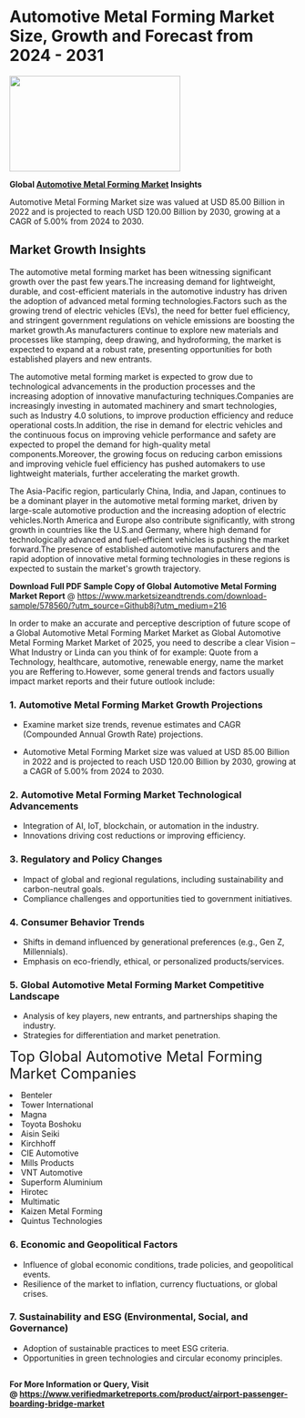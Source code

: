 <H1>Automotive Metal Forming Market Size, Growth and Forecast from 2024 - 2031</H1><img class="aligncenter size-medium wp-image-584254" src="https://thirdeyenews.in/wp-content/uploads/2024/09/Global-Market-Research-300x168.jpeg" alt="" width="300" height="168" /><p><strong>Global&nbsp;<a href="https://www.marketsizeandtrends.com/download-sample/578560/?utm_source=Github8j?utm_medium=216">Automotive Metal Forming Market</a> Insights</strong></p><p>Automotive Metal Forming Market size was valued at USD 85.00 Billion in 2022 and is projected to reach USD 120.00 Billion by 2030, growing at a CAGR of 5.00% from 2024 to 2030.</p><p><h2>Market Growth Insights</h2> <p>The automotive metal forming market has been witnessing significant growth over the past few years.The increasing demand for lightweight, durable, and cost-efficient materials in the automotive industry has driven the adoption of advanced metal forming technologies.Factors such as the growing trend of electric vehicles (EVs), the need for better fuel efficiency, and stringent government regulations on vehicle emissions are boosting the market growth.As manufacturers continue to explore new materials and processes like stamping, deep drawing, and hydroforming, the market is expected to expand at a robust rate, presenting opportunities for both established players and new entrants.</p> <p>The automotive metal forming market is expected to grow due to technological advancements in the production processes and the increasing adoption of innovative manufacturing techniques.Companies are increasingly investing in automated machinery and smart technologies, such as Industry 4.0 solutions, to improve production efficiency and reduce operational costs.In addition, the rise in demand for electric vehicles and the continuous focus on improving vehicle performance and safety are expected to propel the demand for high-quality metal components.Moreover, the growing focus on reducing carbon emissions and improving vehicle fuel efficiency has pushed automakers to use lightweight materials, further accelerating the market growth.</p> <p>The Asia-Pacific region, particularly China, India, and Japan, continues to be a dominant player in the automotive metal forming market, driven by large-scale automotive production and the increasing adoption of electric vehicles.North America and Europe also contribute significantly, with strong growth in countries like the U.S.and Germany, where high demand for technologically advanced and fuel-efficient vehicles is pushing the market forward.The presence of established automotive manufacturers and the rapid adoption of innovative metal forming technologies in these regions is expected to sustain the market's growth trajectory.</p> <p><span class=""><strong>Download Full PDF Sample Copy of Global Automotive Metal Forming Market Report</strong> @ <a href="https://www.marketsizeandtrends.com/download-sample/578560/?utm_source=Github8j?utm_medium=216" target="_blank">https://www.marketsizeandtrends.com/download-sample/578560/?utm_source=Github8j?utm_medium=216</a></span></p><p>In order to make an accurate and perceptive description of future scope of a Global&nbsp;Automotive Metal Forming Market Market as Global&nbsp;Automotive Metal Forming Market Market of 2025, you need to describe a clear Vision &ndash; What Industry or Linda can you think of for example: Quote from a Technology, healthcare, automotive, renewable energy, name the market you are Reffering to.However, some general trends and factors usually impact market reports and their future outlook include:</p><h3>1.&nbsp;<strong>Automotive Metal Forming Market Growth Projections</strong></h3><ul><li>Examine market size trends, revenue estimates and CAGR (Compounded Annual Growth Rate) projections.</li><li><p>Automotive Metal Forming Market size was valued at USD 85.00 Billion in 2022 and is projected to reach USD 120.00 Billion by 2030, growing at a CAGR of 5.00% from 2024 to 2030.</p></li></ul><h3>2.&nbsp;<strong>Automotive Metal Forming Market Technological Advancements</strong></h3><ul><li>Integration of AI, IoT, blockchain, or automation in the industry.</li><li>Innovations driving cost reductions or improving efficiency.</li></ul><h3>3.&nbsp;<strong>Regulatory and Policy Changes</strong></h3><ul><li>Impact of global and regional regulations, including sustainability and carbon-neutral goals.</li><li>Compliance challenges and opportunities tied to government initiatives.</li></ul><h3>4.&nbsp;<strong>Consumer Behavior Trends</strong></h3><ul><li>Shifts in demand influenced by generational preferences (e.g., Gen Z, Millennials).</li><li>Emphasis on eco-friendly, ethical, or personalized products/services.</li></ul><h3>5.&nbsp;<strong>Global Automotive Metal Forming Market Competitive Landscape</strong></h3><ul><li>Analysis of key players, new entrants, and partnerships shaping the industry.</li><li>Strategies for differentiation and market penetration.</li></ul><p data-pm-slice="1 1 []"><span style="color: inherit; font-family: inherit; font-size: 25px;">Top Global Automotive Metal Forming Market Companies</span></p><div class="" data-test-id=""><p><li>Benteler</li><li> Tower International</li><li> Magna</li><li> Toyota Boshoku</li><li> Aisin Seiki</li><li> Kirchhoff</li><li> CIE Automotive</li><li> Mills Products</li><li> VNT Automotive</li><li> Superform Aluminium</li><li> Hirotec</li><li> Multimatic</li><li> Kaizen Metal Forming</li><li> Quintus Technologies</li></p></div><h3>6.&nbsp;<strong>Economic and Geopolitical Factors</strong></h3><ul><li>Influence of global economic conditions, trade policies, and geopolitical events.</li><li>Resilience of the market to inflation, currency fluctuations, or global crises.</li></ul><h3>7.&nbsp;<strong>Sustainability and ESG (Environmental, Social, and Governance)</strong></h3><ul><li>Adoption of sustainable practices to meet ESG criteria.</li><li>Opportunities in green technologies and circular economy principles.</li></ul><h2><strong style="font-size: 14px;">For More Information or Query, Visit @&nbsp;</strong><a style="background-color: #ffffff; font-size: 14px;" href="https://www.marketsizeandtrends.com/report/automotive-metal-forming-market/" target="_blank">https://www.verifiedmarketreports.com/product/airport-passenger-boarding-bridge-market</a></h2>